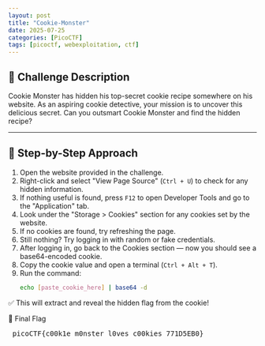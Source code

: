 ```yaml
---
layout: post
title: "Cookie-Monster"
date: 2025-07-25
categories: [PicoCTF]
tags: [picoctf, webexploitation, ctf]
---
```



## 🍪 Challenge Description

Cookie Monster has hidden his top-secret cookie recipe somewhere on his website. As an aspiring cookie detective, your mission is to uncover this delicious secret. Can you outsmart Cookie Monster and find the hidden recipe?

---

## 🧭 Step-by-Step Approach

1. Open the website provided in the challenge.  
2. Right-click and select "View Page Source" (`Ctrl + U`) to check for any hidden information.  
3. If nothing useful is found, press `F12` to open Developer Tools and go to the "Application" tab.  
4. Look under the "Storage > Cookies" section for any cookies set by the website.  
5. If no cookies are found, try refreshing the page.  
6. Still nothing? Try logging in with random or fake credentials.  
7. After logging in, go back to the Cookies section — now you should see a base64-encoded cookie.  
8. Copy the cookie value and open a terminal (`Ctrl + Alt + T`).  
9. Run the command:  
   ```bash
   echo [paste_cookie_here] | base64 -d
   ```
✅ This will extract and reveal the hidden flag from the cookie!

🎯 Final Flag
<pre> picoCTF{c00k1e_m0nster_l0ves_c00kies_771D5EB0}</pre>
